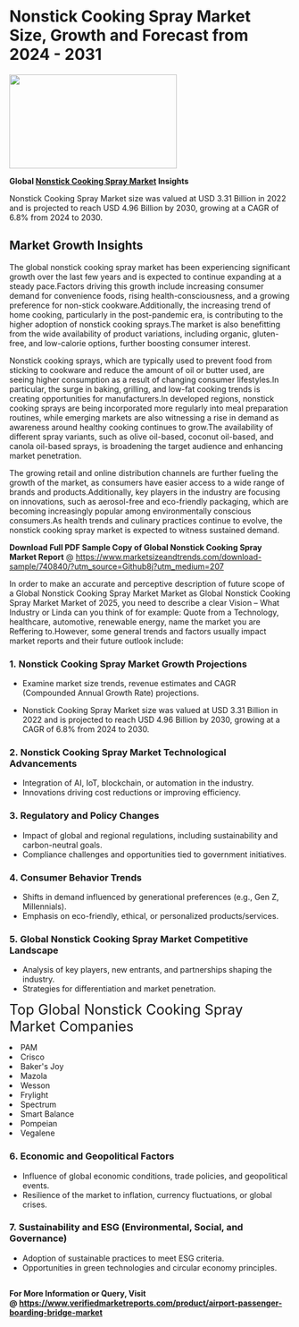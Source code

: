 <H1>Nonstick Cooking Spray Market Size, Growth and Forecast from 2024 - 2031</H1><img class="aligncenter size-medium wp-image-584254" src="https://thirdeyenews.in/wp-content/uploads/2024/09/Global-Market-Research-300x168.jpeg" alt="" width="300" height="168" /><p><strong>Global&nbsp;<a href="https://www.marketsizeandtrends.com/download-sample/740840/?utm_source=Github8j?utm_medium=207">Nonstick Cooking Spray Market</a> Insights</strong></p><p>Nonstick Cooking Spray Market size was valued at USD 3.31 Billion in 2022 and is projected to reach USD 4.96 Billion by 2030, growing at a CAGR of 6.8% from 2024 to 2030.</p><p><h2>Market Growth Insights</h2> <p>The global nonstick cooking spray market has been experiencing significant growth over the last few years and is expected to continue expanding at a steady pace.Factors driving this growth include increasing consumer demand for convenience foods, rising health-consciousness, and a growing preference for non-stick cookware.Additionally, the increasing trend of home cooking, particularly in the post-pandemic era, is contributing to the higher adoption of nonstick cooking sprays.The market is also benefitting from the wide availability of product variations, including organic, gluten-free, and low-calorie options, further boosting consumer interest.</p> <p>Nonstick cooking sprays, which are typically used to prevent food from sticking to cookware and reduce the amount of oil or butter used, are seeing higher consumption as a result of changing consumer lifestyles.In particular, the surge in baking, grilling, and low-fat cooking trends is creating opportunities for manufacturers.In developed regions, nonstick cooking sprays are being incorporated more regularly into meal preparation routines, while emerging markets are also witnessing a rise in demand as awareness around healthy cooking continues to grow.The availability of different spray variants, such as olive oil-based, coconut oil-based, and canola oil-based sprays, is broadening the target audience and enhancing market penetration.<p>The growing retail and online distribution channels are further fueling the growth of the market, as consumers have easier access to a wide range of brands and products.Additionally, key players in the industry are focusing on innovations, such as aerosol-free and eco-friendly packaging, which are becoming increasingly popular among environmentally conscious consumers.As health trends and culinary practices continue to evolve, the nonstick cooking spray market is expected to witness sustained demand.</p> <p><span class=""><strong>Download Full PDF Sample Copy of Global Nonstick Cooking Spray Market Report</strong> @ <a href="https://www.marketsizeandtrends.com/download-sample/740840/?utm_source=Github8j?utm_medium=207" target="_blank">https://www.marketsizeandtrends.com/download-sample/740840/?utm_source=Github8j?utm_medium=207</a></span></p><p>In order to make an accurate and perceptive description of future scope of a Global&nbsp;Nonstick Cooking Spray Market Market as Global&nbsp;Nonstick Cooking Spray Market Market of 2025, you need to describe a clear Vision &ndash; What Industry or Linda can you think of for example: Quote from a Technology, healthcare, automotive, renewable energy, name the market you are Reffering to.However, some general trends and factors usually impact market reports and their future outlook include:</p><h3>1.&nbsp;<strong>Nonstick Cooking Spray Market Growth Projections</strong></h3><ul><li>Examine market size trends, revenue estimates and CAGR (Compounded Annual Growth Rate) projections.</li><li><p>Nonstick Cooking Spray Market size was valued at USD 3.31 Billion in 2022 and is projected to reach USD 4.96 Billion by 2030, growing at a CAGR of 6.8% from 2024 to 2030.</p></li></ul><h3>2.&nbsp;<strong>Nonstick Cooking Spray Market Technological Advancements</strong></h3><ul><li>Integration of AI, IoT, blockchain, or automation in the industry.</li><li>Innovations driving cost reductions or improving efficiency.</li></ul><h3>3.&nbsp;<strong>Regulatory and Policy Changes</strong></h3><ul><li>Impact of global and regional regulations, including sustainability and carbon-neutral goals.</li><li>Compliance challenges and opportunities tied to government initiatives.</li></ul><h3>4.&nbsp;<strong>Consumer Behavior Trends</strong></h3><ul><li>Shifts in demand influenced by generational preferences (e.g., Gen Z, Millennials).</li><li>Emphasis on eco-friendly, ethical, or personalized products/services.</li></ul><h3>5.&nbsp;<strong>Global Nonstick Cooking Spray Market Competitive Landscape</strong></h3><ul><li>Analysis of key players, new entrants, and partnerships shaping the industry.</li><li>Strategies for differentiation and market penetration.</li></ul><p data-pm-slice="1 1 []"><span style="color: inherit; font-family: inherit; font-size: 25px;">Top Global Nonstick Cooking Spray Market Companies</span></p><div class="" data-test-id=""><p><li>PAM</li><li> Crisco</li><li> Baker's Joy</li><li> Mazola</li><li> Wesson</li><li> Frylight</li><li> Spectrum</li><li> Smart Balance</li><li> Pompeian</li><li> Vegalene</li></p></div><h3>6.&nbsp;<strong>Economic and Geopolitical Factors</strong></h3><ul><li>Influence of global economic conditions, trade policies, and geopolitical events.</li><li>Resilience of the market to inflation, currency fluctuations, or global crises.</li></ul><h3>7.&nbsp;<strong>Sustainability and ESG (Environmental, Social, and Governance)</strong></h3><ul><li>Adoption of sustainable practices to meet ESG criteria.</li><li>Opportunities in green technologies and circular economy principles.</li></ul><h2><strong style="font-size: 14px;">For More Information or Query, Visit @&nbsp;</strong><a style="background-color: #ffffff; font-size: 14px;" href="https://www.marketsizeandtrends.com/report/nonstick-cooking-spray-market/" target="_blank">https://www.verifiedmarketreports.com/product/airport-passenger-boarding-bridge-market</a></h2>